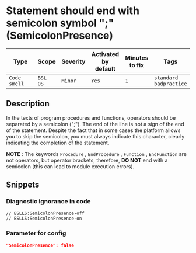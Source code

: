 # Statement should end with semicolon symbol ";" (SemicolonPresence)

Type | Scope | Severity | Activated<br>by default | Minutes<br>to fix | Tags
--- | --- | --- | --- | --- | ---
`Code smell` | `BSL`<br>`OS` | `Minor` | `Yes` | `1` | `standard`<br>`badpractice`

<!-- Блоки выше заполняются автоматически, не трогать -->

## Description

In the texts of program procedures and functions, operators should be separated by a semicolon (";"). The end of the line is not a sign of the end of the statement.
Despite the fact that in some cases the platform allows you to skip the semicolon, you must always indicate this character, clearly indicating the completion of the statement.

**NOTE** : The keywords `Procedure` , `EndProcedure` , `Function` , `EndFunction` are not operators, but operator brackets, therefore, **DO NOT** end with a semicolon (this can lead to module execution errors).

## Snippets

<!-- Блоки ниже заполняются автоматически, не трогать -->

### Diagnostic ignorance in code

```bsl
// BSLLS:SemicolonPresence-off
// BSLLS:SemicolonPresence-on
```

### Parameter for config

```json
"SemicolonPresence": false
```
